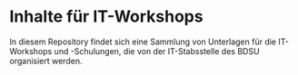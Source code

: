 # Inhalte für IT-Workshops

In diesem Repository findet sich eine Sammlung von Unterlagen für die
IT-Workshops und -Schulungen, die von der IT-Stabsstelle des BDSU organisiert
werden.
